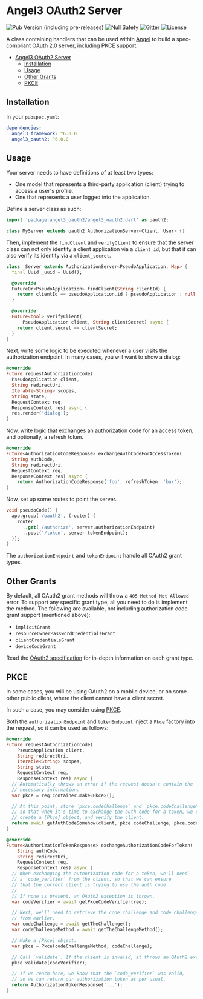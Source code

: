 # Angel3 OAuth2 Server

![Pub Version (including pre-releases)](https://img.shields.io/pub/v/angel3_oauth2?include_prereleases)
[![Null Safety](https://img.shields.io/badge/null-safety-brightgreen)](https://dart.dev/null-safety)
[![Gitter](https://img.shields.io/gitter/room/angel_dart/discussion)](https://gitter.im/angel_dart/discussion)
[![License](https://img.shields.io/github/license/dukefirehawk/angel)](https://github.com/dukefirehawk/angel/tree/master/packages/oauth2/LICENSE)

A class containing handlers that can be used within [Angel](https://angel3-framework.web.app/) to build a spec-compliant
OAuth 2.0 server, including PKCE support.

- [Angel3 OAuth2 Server](#angel3-oauth2-server)
  - [Installation](#installation)
  - [Usage](#usage)
  - [Other Grants](#other-grants)
  - [PKCE](#pkce)

## Installation

In your `pubspec.yaml`:

```yaml
dependencies:
  angel3_framework: ^6.0.0
  angel3_oauth2: ^6.0.0
```

## Usage

Your server needs to have definitions of at least two types:

- One model that represents a third-party application (client) trying to access a user's profile.
- One that represents a user logged into the application.

Define a server class as such:

```dart
import 'package:angel3_oauth2/angel3_oauth2.dart' as oauth2;

class MyServer extends oauth2.AuthorizationServer<Client, User> {}
```

Then, implement the `findClient` and `verifyClient` to ensure that the server class can not only identify a client application via a `client_id`, but that it can also verify its identity via a `client_secret`.

```dart
class _Server extends AuthorizationServer<PseudoApplication, Map> {
  final Uuid _uuid = Uuid();

  @override
  FutureOr<PseudoApplication> findClient(String clientId) {
    return clientId == pseudoApplication.id ? pseudoApplication : null;
  }

  @override
  Future<bool> verifyClient(
      PseudoApplication client, String clientSecret) async {
    return client.secret == clientSecret;
  }
}
```

Next, write some logic to be executed whenever a user visits the authorization endpoint. In many cases, you will want to show a dialog:

```dart
@override
Future requestAuthorizationCode(
  PseudoApplication client,
  String redirectUri,
  Iterable<String> scopes,
  String state,
  RequestContext req,
  ResponseContext res) async {
  res.render('dialog');
}
```

Now, write logic that exchanges an authorization code for an access token, and optionally, a refresh token.

```dart
@override
Future<AuthorizationCodeResponse> exchangeAuthCodeForAccessToken(
  String authCode,
  String redirectUri,
  RequestContext req,
  ResponseContext res) async {
    return AuthorizationCodeResponse('foo', refreshToken: 'bar');
}
```

Now, set up some routes to point the server.

```dart
void pseudoCode() {
  app.group('/oauth2', (router) {
    router
      ..get('/authorize', server.authorizationEndpoint)
      ..post('/token', server.tokenEndpoint);
  });
}
```

The `authorizationEndpoint` and `tokenEndpoint` handle all OAuth2 grant types.

## Other Grants

By default, all OAuth2 grant methods will throw a `405 Method Not Allowed` error. To support any specific grant type, all you need to do is implement the method. The following are available, not including authorization code grant support (mentioned above):

- `implicitGrant`
- `resourceOwnerPasswordCredentialsGrant`
- `clientCredentialsGrant`
- `deviceCodeGrant`

Read the [OAuth2 specification](https://tools.ietf.org/html/rfc6749) for in-depth information on each grant type.

## PKCE

In some cases, you will be using OAuth2 on a mobile device, or on some other
public client, where the client cannot have a client
secret.

In such a case, you may consider using [PKCE](https://tools.ietf.org/html/rfc7636).

Both the `authorizationEndpoint` and `tokenEndpoint` inject a `Pkce` factory into the request, so it
can be used as follows:

```dart
@override
Future requestAuthorizationCode(
    PseudoApplication client,
    String redirectUri,
    Iterable<String> scopes,
    String state,
    RequestContext req,
    ResponseContext res) async {
  // Automatically throws an error if the request doesn't contain the
  // necessary information.
  var pkce = req.container.make<Pkce>();

  // At this point, store `pkce.codeChallenge` and `pkce.codeChallengeMethod`,
  // so that when it's time to exchange the auth code for a token, we can
  // create a [Pkce] object, and verify the client.
  return await getAuthCodeSomehow(client, pkce.codeChallenge, pkce.codeChallengeMethod); 
}

@override
Future<AuthorizationTokenResponse> exchangeAuthorizationCodeForToken(
    String authCode,
    String redirectUri,
    RequestContext req,
    ResponseContext res) async {
  // When exchanging the authorization code for a token, we'll need
  // a `code_verifier` from the client, so that we can ensure
  // that the correct client is trying to use the auth code.
  //
  // If none is present, an OAuth2 exception is thrown.
  var codeVerifier = await getPkceCodeVerifier(req);

  // Next, we'll need to retrieve the code challenge and code challenge method
  // from earlier.
  var codeChallenge = await getTheChallenge();
  var codeChallengeMethod = await getTheChallengeMethod();

  // Make a [Pkce] object.
  var pkce = Pkce(codeChallengeMethod, codeChallenge);

  // Call `validate`. If the client is invalid, it throws an OAuth2 exception.
  pkce.validate(codeVerifier);

  // If we reach here, we know that the `code_verifier` was valid,
  // so we can return our authorization token as per usual.
  return AuthorizationTokenResponse('...');
}
```
